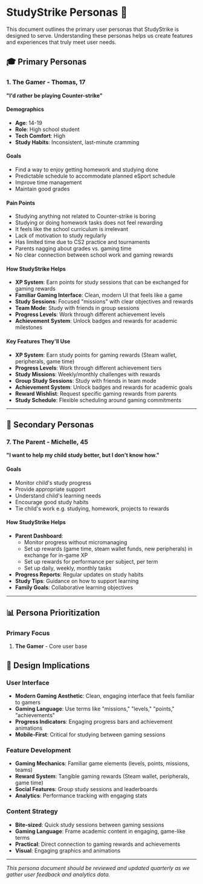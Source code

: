 # StudyStrike Personas 🎯

This document outlines the primary user personas that StudyStrike is designed to serve. Understanding these personas helps us create features and experiences that truly meet user needs.

## 🎓 Primary Personas

### 1. **The Gamer** - Thomas, 17
**"I'd rather be playing Counter-strike"**

#### Demographics
- **Age**: 14-19
- **Role**: High school student
- **Tech Comfort**: High
- **Study Habits**: Inconsistent, last-minute cramming

#### Goals
- Find a way to enjoy getting homework and studying done
- Predictable schedule to accommodate planned eSport schedule
- Improve time management
- Maintain good grades

#### Pain Points
- Studying anything not related to Counter-strike is boring
- Studying or doing homework tasks does not feel rewarding
- It feels like the school curriculum is irrelevant
- Lack of motivation to study regularly
- Has limited time due to CS2 practice and tournaments
- Parents nagging about grades vs. gaming time
- No clear connection between school work and gaming rewards

#### How StudyStrike Helps
- **XP System**: Earn points for study sessions that can be exchanged for gaming rewards
- **Familiar Gaming Interface**: Clean, modern UI that feels like a game
- **Study Sessions**: Focused "missions" with clear objectives and rewards
- **Team Mode**: Study with friends in group sessions
- **Progress Levels**: Work through different achievement levels
- **Achievement System**: Unlock badges and rewards for academic milestones

#### Key Features They'll Use
- **XP System**: Earn study points for gaming rewards (Steam wallet, peripherals, game time)
- **Progress Levels**: Work through different achievement tiers
- **Study Missions**: Weekly/monthly challenges with rewards
- **Group Study Sessions**: Study with friends in team mode
- **Achievement System**: Unlock badges and rewards for academic goals
- **Reward Wishlist**: Request specific gaming rewards from parents
- **Study Schedule**: Flexible scheduling around gaming commitments

---

## 🎯 Secondary Personas

### 7. **The Parent** - Michelle, 45
**"I want to help my child study better, but I don't know how."**

#### Goals
- Monitor child's study progress
- Provide appropriate support
- Understand child's learning needs
- Encourage good study habits
- Tie child's work e.g. studying, homework, projects to rewards

#### How StudyStrike Helps
- **Parent Dashboard**: 
    - Monitor progress without micromanaging
    - Set up rewards (game time, steam wallet funds, new peripherals) in exchange for in-game XP
    - Set up rewards for performance per subject, per term
    - Set up daily, weekly, monthly tasks
- **Progress Reports**: Regular updates on study habits
- **Study Tips**: Guidance on how to support learning
- **Family Goals**: Collaborative learning objectives

---

## 📊 Persona Prioritization

### Primary Focus 
1. **The Gamer** - Core user base


## 🎨 Design Implications

### User Interface
- **Modern Gaming Aesthetic**: Clean, engaging interface that feels familiar to gamers
- **Gaming Language**: Use terms like "missions," "levels," "points," "achievements"
- **Progress Indicators**: Engaging progress bars and achievement animations
- **Mobile-First**: Critical for studying between gaming sessions

### Feature Development
- **Gaming Mechanics**: Familiar game elements (levels, points, missions, teams)
- **Reward System**: Tangible gaming rewards (Steam wallet, peripherals, game time)
- **Social Features**: Group study sessions and leaderboards
- **Analytics**: Performance tracking with engaging stats

### Content Strategy
- **Bite-sized**: Quick study sessions between gaming sessions
- **Gaming Language**: Frame academic content in engaging, game-like terms
- **Practical**: Direct connection to gaming rewards and achievements
- **Visual**: Engaging graphics and animations

---

*This persona document should be reviewed and updated quarterly as we gather user feedback and analytics data.* 